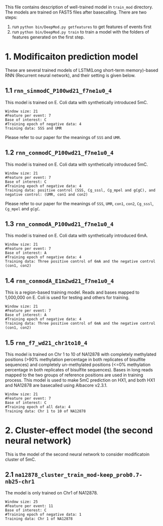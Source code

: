 This file contains description of well-trained model in `train_mod` directory. The models are trained on FAST5 files after basecalling. There are two steps: 
1. run `python bin/DeepMod.py getfeatures` to get features of events first
2. run `python bin/DeepMod.py train` to train a model with the folders of features generated on the first step.

# 1. Modificaiton prediction model
These are several trained models of LSTM(Long short-term memory)-based RNN (Recurrent neural network), and their setting is given below.

## 1.1 `rnn_sinmodC_P100wd21_f7ne1u0_4`
This model is trained on E. Coli data with synthetically introduced 5mC.
```
Window size: 21
#Feature per event: 7
Base of interest: C
#Training epoch of negative data: 4
Training data: SSS and UMR
```
Please refer to our paper for the meanings of `SSS` and `UMR`.

## 1.2 `rnn_conmodC_P100wd21_f7ne1u0_4`
This model is trained on E. Coli data with synthetically introduced 5mC.
```
Window size: 21
#Feature per event: 7
Base of interest: C
#Training epoch of negative data: 4
Training data: positive control (SSS, Cg_sssl, Cg_mpel and gCgC), and negative control: (UMR, con1 and con2)
```
Please refer to our paper for the meanings of `SSS`, `UMR`, `con1`, `con2`, `Cg_sssl`, `Cg_mpel` and `gCgC`.

## 1.3 `rnn_conmodA_P100wd21_f7ne1u0_4`
This model is trained on E. Coli data with synthetically introduced 6mA.
```
Window size: 21
#Feature per event: 7
Base of interest: A
#Training epoch of negative data: 4
Training data: Three positive control of 6mA and the negative control (con1, con2)
```

## 1.4 `rnn_conmodA_E1m2wd21_f7ne1u0_4`
This is a region-based training model. Reads and bases mapped to 1,000,000 on E. Coli is used for testing and others for training.
```
Window size: 21
#Feature per event: 7
Base of interest: A
#Training epoch of negative data: 4
Training data: Three positive control of 6mA and the negative control (con1, con2)
```

## 1.5 `rnn_f7_wd21_chr1to10_4`
This model is trained on Chr 1 to 10 of NA12878 with completely methylated positions (>90% methylation percentage in both replicates of bisulfite sequences) and completely un-methylated positions (<=0% methylation percentage in both replicates of bisulfite sequences). Bases in long reads mapped to the two groups of reference positions are used in training process. This model is used to make 5mC prediction on HX1, and both HX1 and NA12878 are basecalled using Albacore v2.3.1.
```
Window size: 21
#Feature per event: 7
Base of interest: C
#Training epoch of all data: 4
Training data: Chr 1 to 10 of NA12878
```

# 2. Cluster-effect model (the second neural network)
This is the model of the second neural network to consider modificatoin cluster of 5mC. 
## 2.1 `na12878_cluster_train_mod-keep_prob0.7-nb25-chr1`
The model is only trained on Chr1 of NA12878.
```
Window size: 25
#Feature per event: 11
Base of interest: C
#Training epoch of negative data: 1
Training data: Chr 1 of NA12878
```
